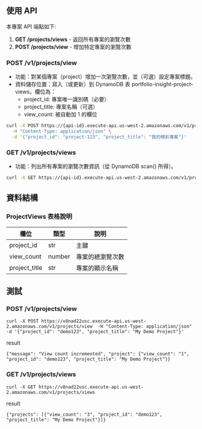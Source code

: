 ## 使用 API

本專案 API 端點如下:

1. **GET /projects/views** - 返回所有專案的瀏覽次數
2. **POST /projects/view** - 增加特定專案的瀏覽次數



### POST /v1/projects/view
- 功能：對某個專案（project）增加一次瀏覽次數，並（可選）設定專案標題。
- 資料儲存位置：寫入（或更新）到 DynamoDB 表 portfolio-insight-project-views，欄位為：
  - project_id: 專案唯一識別碼（必要）
  - project_title: 專案名稱（可選）
  - view_count: 被自動加 1 的欄位

```bash
curl -X POST https://{api-id}.execute-api.us-west-2.amazonaws.com/v1/projects/view \
  -H "Content-Type: application/json" \
  -d '{"project_id": "project-123", "project_title": "我的精彩專案"}'
```

### GET /v1/projects/views
- 功能：列出所有專案的瀏覽次數資訊（從 DynamoDB scan() 所得）。

```bash
curl -X GET https://{api-id}.execute-api.us-west-2.amazonaws.com/v1/projects/views
```

## 資料結構

### ProjectViews 表格說明

| 欄位          | 類型     | 說明                                            |
|---------------|----------|------------------------------------------------|
| project_id    | str     | 主鍵                          |
| view_count    | number  | 專案的總瀏覽次數                                |
| project_title | str     | 專案的顯示名稱                           |

## 測試
### POST /v1/projects/view
```
curl -X POST https://v8nad22usc.execute-api.us-west-2.amazonaws.com/v1/projects/view  -H "Content-Type: application/json"  -d '{"project_id": "demo123", "project_title": "My Demo Project"}'
```
result
```
{"message": "View count incremented", "project": {"view_count": "1", "project_id": "demo123", "project_title": "My Demo Project"}}
```

### GET /v1/projects/views
```
curl -X GET https://v8nad22usc.execute-api.us-west-2.amazonaws.com/v1/projects/views
```
result
```
{"projects": [{"view_count": "3", "project_id": "demo123", "project_title": "My Demo Project"}]}
```